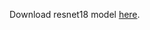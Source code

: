 Download resnet18 model <a href="https://drive.google.com/file/d/1lbf-87NTCIK-j3qricXQPUolz3HLlUhs/view?usp=drive_link">here</a>.
